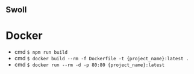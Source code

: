 ## Swoll

# Docker

- cmd `$ npm run build`
- cmd `$ docker build --rm -f Dockerfile -t {project_name}:latest .`
- cmd `$ docker run --rm -d -p 80:80 {project_name}:latest`
